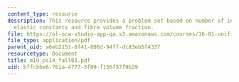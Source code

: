 ```yaml
---
content_type: resource
description: This resource provides a problem set based on number of independent engineering
  elastic constants and fibre volume fraction.
file: https://ol-ocw-studio-app-qa.s3.amazonaws.com/courses/16-01-unified-engineering-i-ii-iii-iv-fall-2005-spring-2006/bffcbbe67b1a47773f09f156f57f9b29_m19_ps14_fall03.pdf
file_type: application/pdf
parent_uid: a6eb2151-6f41-806d-94ff-dc83eb5f4337
resourcetype: Document
title: m19_ps14_fall03.pdf
uid: bffcbbe6-7b1a-4777-3f09-f156f57f9b29
---
```

